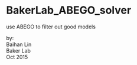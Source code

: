 # BakerLab_ABEGO_solver

use ABEGO to filter out good models

by:   
Baihan Lin  
Baker Lab  
Oct 2015  

